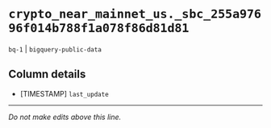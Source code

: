 # `crypto_near_mainnet_us._sbc_255a97696f014b788f1a078f86d81d81`
`bq-1` | `bigquery-public-data`

## Column details
* [TIMESTAMP] `last_update`

-------------------------------------------------------------------------------
*Do not make edits above this line.*
